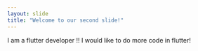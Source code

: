 ```yaml
---
layout: slide
title: "Welcome to our second slide!"
---
```

I am a flutter developer !!
I would like to do more code in flutter!
